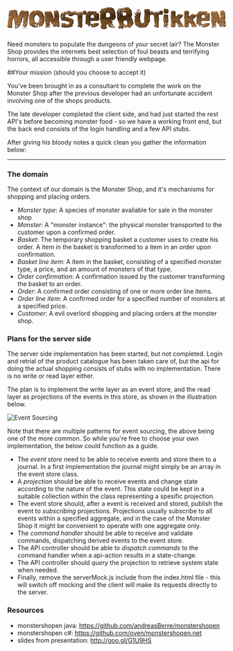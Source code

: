 ![Event Sourcing](src/main/webapp/img/logo.png "The Monster Shop")
================

Need monsters to populate the dungeons of your secret lair? The Monster Shop provides the internets best selection of foul beasts and terrifying horrors, all accessible through a user friendly webpage.

##Your mission (should you choose to accept it)

You've been brought in as a consultant to complete the work on the Monster Shop after the previous developer had an unfortunate accident involving one of the shops products.

The late developer completed the client side, and had just started the rest API's before becoming monster food - so we have a working front end, but the back end consists of the login handling and a few API stubs.

After giving his bloody notes a quick clean you gather the information below:


---------------------------------------


### The domain

The context of our domain is the Monster Shop, and it's mechanisms for shopping and placing orders.

* _Monster type_: A species of monster avaliable for sale in the monster shop
* _Monster_: A "monster instance": the physical monster transported to the customer upon a confirmed order.
* _Basket_: The temporary shopping basket a customer uses to create his order. A item in the basket is transformed to a item in an order upon confirmation.
* _Basket line item_: A item in the basket, consisting of a specified monster type, a price, and an amount of monsters of that type.
* _Order confirmation_: A confirmation issued by the customer transforming the basket to an order.
* _Order_: A confirmed order consisting of one or more order line items.
* _Order line item_: A confirmed order for a specified number of monsters at a specified price.
* _Customer_: A evil overlord shopping and placing orders at the monster shop.


### Plans for the server side

The server side implementation has been started, but not completed. Login and retrial of the product catalogue has been taken care of, but the api for doing the actual shopping consists of stubs with no implementation. There is no write or read layer either.

The plan is to implement the write layer as an event store, and the read layer as projections of the events in this store, as shown in the illustration below.

![Event Sourcing](eventsourcing.png "Event Sourcing")

Note that there are multiple patterns for event sourcing, the above being one of the more common. So while you're free to choose your own implementation, the below could function as a guide.

* The _event store_ need to be able to receive events and store them to a journal. In a first implementation the journal might simply be an array in the event store class.
* A _projection_ should be able to receive events and change state according to the nature of the event. This state could be kept in a suitable collection within the class representing a spesific projection.
* The event store should, after a event is received and stored, publish the event to _subscribing_ projections. Projections usually subscribe to all events within a specified aggregate, and in the case of the Monster Shop it might be convenient to operate with one aggregate only.
* The _command handler_ should be able to receive and validate commands, dispatching derived events to the event store.
* The API controller should be able to _dispatch commands_ to the command handler when a api-action results in a state-change.
* The API controller should _query_ the projection to retrieve system state when needed.
* Finally, remove the serverMock.js include from the index.html file - this will switch off mocking and the client will make its requests directly to the server.

### Resources

* monstershopen java: https://github.com/andreasBerre/monstershopen
* monstershopen c#: https://github.com/oven/monstershopen.net
* slides from presentation: http://goo.gl/G1U9HS  
